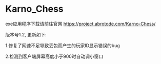# Karno_Chess

exe应用程序下载请前往官网 https://project.abrotode.com/Karno-Chess/

版本号1.2, 更新如下:

1.修复了网速不足导致丢包而产生的玩家ID显示错误的bug

2.检测到客户端屏幕高度小于900时自动调小窗口
